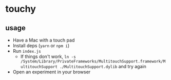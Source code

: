 touchy
======

usage
-----

* Have a Mac with a touch pad
* Install deps (`yarn` or `npm i`)
* Run `index.js`
  * If things don't work, `ln -s /System/Library/PrivateFrameworks/MultitouchSupport.framework/MultitouchSupport ./MultitouchSupport.dylib` and try again
* Open an experiment in your browser
